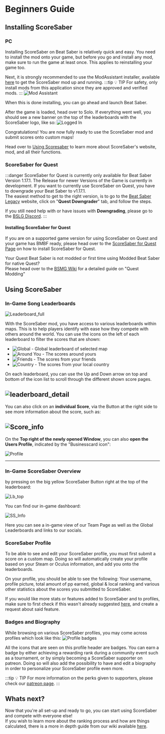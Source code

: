 # Beginners Guide

## Installing ScoreSaber
### PC
Installing ScoreSaber on Beat Saber is relatively quick and easy. You need to install the mod onto your game, but before you go and install any mod, make sure to run the game at least once. This applies to reinstalling your game too.

Next, it is strongly recommended to use the ModAssistant installer, available [here](https://github.com/Assistant/ModAssistant/releases/latest) to get the ScoreSaber mod up and running.
:::tip 💡 TIP
For safety, only install mods from this application since they are approved and verified mods.
:::
![Mod Assistant](~@images/modassistant.png)

When this is done installing, you can go ahead and launch Beat Saber.


After the game is loaded, head over to Solo. If everything went well, you should see a new banner on the top of the leaderboards with the ScoreSaber logo, like so:
![Logged In](~@images/InstallationSuccess.png)

Congratulations! You are now fully ready to use the ScoreSaber mod and submit scores onto custom maps!

Head over to [Using Scoresaber](./beginners-guide.md#using-scoresaber) to learn more about ScoreSaber's website, mod, and all their functions.


### ScoreSaber for Quest

:::danger ScoreSaber for Quest is currently only available for Beat Saber Version 1.17.1.
The Release for newer Versions of the Game is currently in development.
If you want to currently use ScoreSaber on Quest, you have to downgrade your Beat Saber to v1.17.1.  
The easiest method to get to the right version, is to go to the [Beat Saber Legacy](https://bslegacy.com/) website, click on "**Quest Downgrader**" tab, and follow the steps.

If you still need help with or have issues with **Downgrading**, please go to the [BSLG Discord](https://discord.gg/MrwMx5e).
:::

#### Installing ScoreSaber for Quest

If you are on a supported game version for using ScoreSaber on Quest and your game has BMBF ready, please head over to the [ScoreSaber for Quest Page](https://scoresaber.com/quest) on how to install ScoreSaber for Quest.

Your Quest Beat Saber is not modded or first time using Modded Beat Saber for native Quest?  
Please head over to the [BSMG Wiki](https://bsmg.wiki/quest-modding.html) for a detailed guide on "Quest Modding"  

## Using ScoreSaber


### In-Game Song Leaderboards
![Leaderboard_full](~@images/beginners-guide/ScoreSaber_1.png)  

With the ScoreSaber mod, you have access to various leaderboards within maps. This is to help players identify with ease how they compete with others around the world. You can use the icons on the left of each leaderboard to filter the scores that are shown:

- ![Global](~@images/globe.png) - Global leaderboard of selected map
- ![Around You](~@images/user.png) - The scores around yours
- ![Friends](~@images/group.png) - The scores from your friends
- ![Country](~@images/flag.png) - The scores from your local country

On each leaderboard, you can use the Up and Down arrow on top and bottom of the icon list to scroll through the different shown score pages.

![leaderboard_detail](~@images/beginners-guide/ScoreSaber_2.png)
---

You can also click on an **individual Score**, via the Button at the right side to see more information about the score, such as:

![Score_info](~@images/beginners-guide/ScoreSaber_3.png)
---

On the **Top right of the newly opened Window**, you can also **open the Users Profile**, indicated by the "Businesscard icon":

![Profile](~@images/beginners-guide/ScoreSaber_4.png)  

---

### In-Game ScoreSaber Overview

by pressing on the big yellow ScoreSaber Button right at the top of the leaderboard:  

![Lb_top](~@images/beginners-guide/ScoreSaber_6.png)  

You can find our in-game dashboard:  

![SS_Info](~@images/beginners-guide/ScoreSaber_5.png)

Here you can see a in-game view of our Team Page as well as the Global Leaderboards and links to our socials.  

### ScoreSaber Profile
To be able to see and edit your ScoreSaber profile, you must first submit a score on a custom map. Doing so will automatically create your profile based on your Steam or Oculus information, and add you onto the leaderboards.

On your profile, you should be able to see the following: Your username, profile picture, total amount of pp earned, global & local ranking and various other statistics about the scores you submitted to ScoreSaber.

If you would like more stats or features added to ScoreSaber and to profiles, make sure to first check if this wasn't already suggested [here](https://scoresaber.canny.io/feature-requests), and create a request about said feature.

### Badges and Biography
While browsing on various ScoreSaber profiles, you may come across profiles which look like this:
![Profile badges](~@images/ranking/badges.jpg)

All the icons that are seen on this profile header are badges. You can earn a badge by either achieving a rewarding rank during a community event such as a tournament, or by simply becoming a ScoreSaber supporter on patreon. Doing so will also add the possibility to have and edit a biography in order to personalize your ScoreSaber profile even more.

:::tip 💡 TIP
For more information on the perks given to supporters, please check our [patreon page](https://www.patreon.com/scoresaber).
:::

## Whats next?

Now that you're all set-up and ready to go, you can start using ScoreSaber and compete with everyone else!  
If you wish to learn more about the ranking process and how are things calculated, there is a more in depth guide from our wiki available [here](./ranking-system.md).
